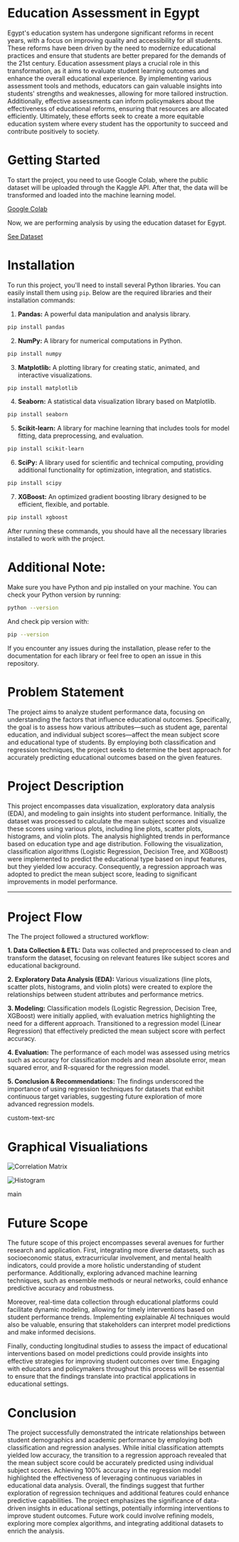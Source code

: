# Education Assessment in Egypt

Egypt's education system has undergone significant reforms in recent years, with a focus on improving quality and accessibility for all students. These reforms have been driven by the need to modernize educational practices and ensure that students are better prepared for the demands of the 21st century. Education assessment plays a crucial role in this transformation, as it aims to evaluate student learning outcomes and enhance the overall educational experience. By implementing various assessment tools and methods, educators can gain valuable insights into students' strengths and weaknesses, allowing for more tailored instruction. Additionally, effective assessments can inform policymakers about the effectiveness of educational reforms, ensuring that resources are allocated efficiently. Ultimately, these efforts seek to create a more equitable education system where every student has the opportunity to succeed and contribute positively to society.

# Getting Started

To start the project, you need to use Google Colab, where the public dataset will be uploaded through the Kaggle API. After that, the data will be transformed and loaded into the machine learning model.

[Google Colab](https://colab.research.google.com/)

Now, we are performing analysis by using the education dataset for Egypt. 

[See Dataset](https://www.kaggle.com/datasets/mohamedalabasy/education-in-egypt)

# Installation

To run this project, you'll need to install several Python libraries. You can easily install them using `pip`. Below are the required libraries and their installation commands:

1. **Pandas:** A powerful data manipulation and analysis library.
```bash
pip install pandas
```
2. **NumPy:** A library for numerical computations in Python.
```bash
pip install numpy
```
3. **Matplotlib:** A plotting library for creating static, animated, and interactive visualizations.
```bash
pip install matplotlib
```
4. **Seaborn:** A statistical data visualization library based on Matplotlib.
```bash
pip install seaborn
```
5. **Scikit-learn:** A library for machine learning that includes tools for model fitting, data preprocessing, and evaluation.
```bash
pip install scikit-learn
```
6. **SciPy:** A library used for scientific and technical computing, providing additional functionality for optimization, integration, and statistics.
```bash
pip install scipy
```
7. **XGBoost:** An optimized gradient boosting library designed to be efficient, flexible, and portable.
```bash
pip install xgboost
```
After running these commands, you should have all the necessary libraries installed to work with the project.

# Additional Note:
Make sure you have Python and pip installed on your machine. You can check your Python version by running:
```bash
python --version
```
And check pip version with:
```bash
pip --version
```
If you encounter any issues during the installation, please refer to the documentation for each library or feel free to open an issue in this repository.

# Problem Statement

The project aims to analyze student performance data, focusing on understanding the factors that influence educational outcomes. Specifically, the goal is to assess how various attributes—such as student age, parental education, and individual subject scores—affect the mean subject score and educational type of students. By employing both classification and regression techniques, the project seeks to determine the best approach for accurately predicting educational outcomes based on the given features.

# Project Description

This project encompasses data visualization, exploratory data analysis (EDA), and modeling to gain insights into student performance. Initially, the dataset was processed to calculate the mean subject scores and visualize these scores using various plots, including line plots, scatter plots, histograms, and violin plots. The analysis highlighted trends in performance based on education type and age distribution. Following the visualization, classification algorithms (Logistic Regression, Decision Tree, and XGBoost) were implemented to predict the educational type based on input features, but they yielded low accuracy. Consequently, a regression approach was adopted to predict the mean subject score, leading to significant improvements in model performance.

---

# Project Flow
The The project followed a structured workflow:

**1. Data Collection & ETL:**
Data was collected and preprocessed to clean and transform the dataset, focusing on relevant features like subject scores and educational background.

**2. Exploratory Data Analysis (EDA):**
Various visualizations (line plots, scatter plots, histograms, and violin plots) were created to explore the relationships between student attributes and performance metrics.

**3. Modeling:**
Classification models (Logistic Regression, Decision Tree, XGBoost) were initially applied, with evaluation metrics highlighting the need for a different approach. Transitioned to a regression model (Linear Regression) that effectively predicted the mean subject score with perfect accuracy.

**4. Evaluation:**
The performance of each model was assessed using metrics such as accuracy for classification models and mean absolute error, mean squared error, and R-squared for the regression model.

**5. Conclusion & Recommendations:**
The findings underscored the importance of using regression techniques for datasets that exhibit continuous target variables, suggesting future exploration of more advanced regression models.

custom-text-src

# Graphical Visualiations

![Correlation Matrix](fig1.png)

![Histogram](fig2.png)

main
# Future Scope

The future scope of this project encompasses several avenues for further research and application. First, integrating more diverse datasets, such as socioeconomic status, extracurricular involvement, and mental health indicators, could provide a more holistic understanding of student performance. Additionally, exploring advanced machine learning techniques, such as ensemble methods or neural networks, could enhance predictive accuracy and robustness.

Moreover, real-time data collection through educational platforms could facilitate dynamic modeling, allowing for timely interventions based on student performance trends. Implementing explainable AI techniques would also be valuable, ensuring that stakeholders can interpret model predictions and make informed decisions.

Finally, conducting longitudinal studies to assess the impact of educational interventions based on model predictions could provide insights into effective strategies for improving student outcomes over time. Engaging with educators and policymakers throughout this process will be essential to ensure that the findings translate into practical applications in educational settings.

# Conclusion

The project successfully demonstrated the intricate relationships between student demographics and academic performance by employing both classification and regression analyses. While initial classification attempts yielded low accuracy, the transition to a regression approach revealed that the mean subject score could be accurately predicted using individual subject scores. Achieving 100% accuracy in the regression model highlighted the effectiveness of leveraging continuous variables in educational data analysis. Overall, the findings suggest that further exploration of regression techniques and additional features could enhance predictive capabilities. The project emphasizes the significance of data-driven insights in educational settings, potentially informing interventions to improve student outcomes. Future work could involve refining models, exploring more complex algorithms, and integrating additional datasets to enrich the analysis.
